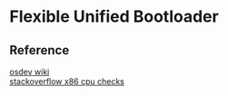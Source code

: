 # Flexible Unified Bootloader


## Reference
[osdev wiki](https://wiki.osdev.org/Expanded_Main_Page) <br>
[stackoverflow x86 cpu checks](https://stackoverflow.com/questions/60993569/get-system-architecturex86-x64-via-assembly-on-windows#:~:text=You%20just%20need%20a%2032-bit%20program%20that%20can,can%27t%20run%2064-bit%20programs%20even%20on%2064-bit-capable%20hardware.) <br>

